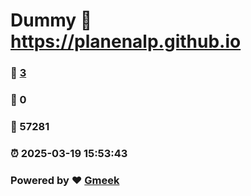 # Dummy :link: https://planenalp.github.io 
### :page_facing_up: [3](https://planenalp.github.io/tag.html) 
### :speech_balloon: 0 
### :hibiscus: 57281 
### :alarm_clock: 2025-03-19 15:53:43 
### Powered by :heart: [Gmeek](https://github.com/Meekdai/Gmeek)
